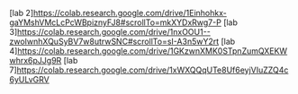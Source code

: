 [lab 2]https://colab.research.google.com/drive/1Einhohkx-gaYMshVMcLcPcWBpiznyFJ8#scrollTo=mkXYDxRwg7-P
[lab 3]https://colab.research.google.com/drive/1nxOOU1--zwoIwnhXQuSyBV7w8utrwSNC#scrollTo=sI-A3n5wY2rt
[lab 4]https://colab.research.google.com/drive/1GKzwnXMK0STpnZumQXEKWwhrx6pJJg9R
[lab 7]https://colab.research.google.com/drive/1xWXQQqUTe8Uf6eyjVIuZZQ4c6yULvGRV
